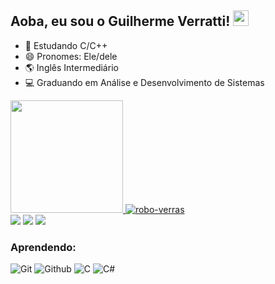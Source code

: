 ## Aoba, eu sou o Guilherme Verratti! <img src="https://github.com/souvikguria98/souvikguria98/blob/master/Hi.gif" width="25">

- 🌱 Estudando C/C++
- 😄 Pronomes: Ele/dele
- 🌎 Inglês Intermediário
- 💻 Graduando em Análise e Desenvolvimento de Sistemas


 <div>
    <a href="https://github.com/verras9">
    <img height="180em" src="https://github-readme-stats.vercel.app/api?username=verras9&show_icons=true&theme=great-gatsby&include_all_commits=true&count_private=true"/>
    <img align="0" alt="robo-verras" src="https://cdn.discordapp.com/attachments/426429541637160963/877311320406499349/ezgif.com-gif-maker_1.gif">
  </div>  
<div> 
 <a href="https://instagram.com/verras.g"target="_blank"><img src="https://img.shields.io/badge/-Instagram-%23E4405F?style=for-the-badge&logo=instagram&logoColor=white" target="_blank"></a>
 <a href="https://www.linkedin.com/in/guilherme-verratti-561122203/" target="_blank"><img src="https://img.shields.io/badge/-LinkedIn-%230077B5?style=for-the-badge&logo=linkedin&logoColor=white" target="_blank"></a>
 <a href = "mailto:guilherme.guedinn@gmail.com"><img src="https://img.shields.io/badge/-Gmail-%23333?style=for-the-badge&logo=gmail&logoColor=red" target="_blank"></a>
  </div>

 ### Aprendendo:
![Git](https://img.shields.io/badge/Git-F05032?style=for-the-badge&logo=git&logoColor=white)
![Github](https://img.shields.io/badge/GitHub-100000?style=for-the-badge&logo=github&logoColor=white)
![C](https://img.shields.io/badge/C-00599C?style=for-the-badge&logo=c&logoColor=white)
![C#](https://img.shields.io/badge/C%23-239120?style=for-the-badge&logo=c-sharp&logoColor=white)
